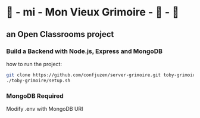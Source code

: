 # 📔 - mi - Mon Vieux Grimoire - 📕 - 📖

## an Open Classrooms project

### Build a Backend with Node.js, Express and MongoDB

how to run the project:
```bash
git clone https://github.com/confjuzen/server-grimoire.git toby-grimoire
./toby-grimoire/setup.sh
```
### MongoDB Required
Modify .env with MongoDB URI